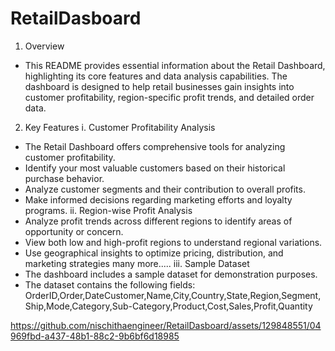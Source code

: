 # RetailDasboard

1. Overview
* This README provides essential information about the Retail Dashboard, highlighting its core features and data analysis capabilities. The dashboard is designed to help retail businesses gain insights into customer profitability, region-specific profit trends, and detailed order data.

2. Key Features
i. Customer Profitability Analysis
* The Retail Dashboard offers comprehensive tools for analyzing customer profitability.
* Identify your most valuable customers based on their historical purchase behavior.
* Analyze customer segments and their contribution to overall profits.
* Make informed decisions regarding marketing efforts and loyalty programs.
ii. Region-wise Profit Analysis
* Analyze profit trends across different regions to identify areas of opportunity or concern.
* View both low and high-profit regions to understand regional variations.
* Use geographical insights to optimize pricing, distribution, and marketing strategies many more.....
iii. Sample Dataset
* The dashboard includes a sample dataset for demonstration purposes.
* The dataset contains the following fields:
OrderID,Order,DateCustomer,Name,City,Country,State,Region,Segment,Ship,Mode,Category,Sub-Category,Product,Cost,Sales,Profit,Quantity

https://github.com/nischithaengineer/RetailDasboard/assets/129848551/04969fbd-a437-48b1-88c2-9b6bf6d18985

